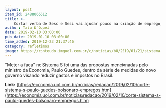 ```yaml
---
layout: post
item_id: 2488065612
title: >-
    Cortar verba de Sesc e Sesi vai ajudar pouco na criação de emprego, diz FGV
author: Tatu D'Oquei
date: 2019-02-10 03:00:00
pub_date: 2019-02-10 03:00:00
time_added: 2019-12-23 21:37:46
category: refletimos
image: https://conteudo.imguol.com.br/c/noticias/b8/2019/01/21/sistema-s-senai-sesi-sebrae-senac-18dez2018---fachada-do-senac-do-sistema-s-em-salvador-ba-nesta-terca-feira-18-o-futuro-ministro-da-economia-paulo-guedes-disse-que-instituicoes-do-1548116322349_v2_615x300.jpg
---
```


"Meter a faca" no Sistema S foi uma das propostas mencionadas pelo ministro da Economia, Paulo Guedes, dentro da série de medidas do novo governo visando reduzir gastos e impostos no Brasil.

**Link:** [https://economia.uol.com.br/noticias/redacao/2019/02/10/corte-sistema-s-paulo-guedes-bolsonaro-empregos.htm](https://economia.uol.com.br/noticias/redacao/2019/02/10/corte-sistema-s-paulo-guedes-bolsonaro-empregos.htm)

